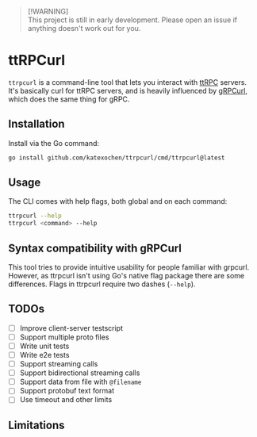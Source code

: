 > [!WARNING]\
>  This project is still in early development. Please open an issue if anything doesn't work out for you.

# ttRPCurl

`ttrpcurl` is a command-line tool that lets you interact with [ttRPC](https://github.com/containerd/ttrpc) servers. It's basically curl for ttRPC servers, and is heavily influenced by [gRPCurl](https://github.com/fullstorydev/grpcurl), which does the same thing for gRPC.

## Installation

Install via the Go command:

```sh
go install github.com/katexochen/ttrpcurl/cmd/ttrpcurl@latest
```

## Usage

The CLI comes with help flags, both global and on each command:

```sh
ttrpcurl --help
ttrpcurl <command> --help
```

## Syntax compatibility with gRPCurl

This tool tries to provide intuitive usability for people familiar with grpcurl. However, as ttrpcurl isn't using Go's native flag package there are some differences. Flags in ttrpcurl require two dashes (`--help`).

## TODOs

- [ ] Improve client-server testscript
- [ ] Support multiple proto files
- [ ] Write unit tests
- [ ] Write e2e tests
- [ ] Support streaming calls
- [ ] Support bidirectional streaming calls
- [ ] Support data from file with `@filename`
- [ ] Support protobuf text format
- [ ] Use timeout and other limits

## Limitations
